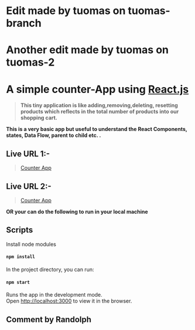 # Edit made by tuomas on tuomas-branch

# Another edit made by tuomas on tuomas-2

# A simple counter-App using [React.js](https://reactjs.org)

> **This tiny application is like adding,removing,deleting, resetting products which reflects in the total number of products into our shopping cart.**

**This is a very basic app but useful to understand the React Components, states, Data Flow, parent to child etc. .**

## Live URL 1:-

> [Counter App](https://arnab-datta.github.io/counter-app/)

## Live URL 2:-

> [Counter App](https://obscure-waters-60500.herokuapp.com)

**OR your can do the following to run in your local machine**

## Scripts

Install node modules

#### `npm install`

In the project directory, you can run:

#### `npm start`

Runs the app in the development mode.<br>
Open [http://localhost:3000](http://localhost:3000) to view it in the browser.

## Comment by Randolph